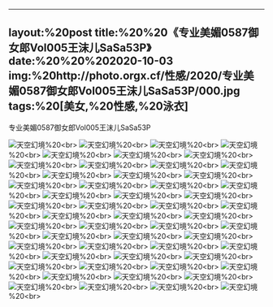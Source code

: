 ﻿---
layout:%20post
title:%20%20《专业美媚0587御女郎Vol005王沫儿SaSa53P》
date:%20%20%202020-10-03
img:%20http://photo.orgx.cf/性感/2020/专业美媚0587御女郎Vol005王沫儿SaSa53P/000.jpg
tags:%20[美女,%20性感,%20泳衣]
---

专业美媚0587御女郎Vol005王沫儿SaSa53P



![天空幻境](http://photo.orgx.cf/性感/2020/专业美媚0587御女郎Vol005王沫儿SaSa53P/001.jpg%20''天空幻境'')%20<br>
![天空幻境](http://photo.orgx.cf/性感/2020/专业美媚0587御女郎Vol005王沫儿SaSa53P/002.jpg%20''天空幻境'')%20<br>
![天空幻境](http://photo.orgx.cf/性感/2020/专业美媚0587御女郎Vol005王沫儿SaSa53P/003.jpg%20''天空幻境'')%20<br>
![天空幻境](http://photo.orgx.cf/性感/2020/专业美媚0587御女郎Vol005王沫儿SaSa53P/004.jpg%20''天空幻境'')%20<br>
![天空幻境](http://photo.orgx.cf/性感/2020/专业美媚0587御女郎Vol005王沫儿SaSa53P/005.jpg%20''天空幻境'')%20<br>
![天空幻境](http://photo.orgx.cf/性感/2020/专业美媚0587御女郎Vol005王沫儿SaSa53P/006.jpg%20''天空幻境'')%20<br>
![天空幻境](http://photo.orgx.cf/性感/2020/专业美媚0587御女郎Vol005王沫儿SaSa53P/007.jpg%20''天空幻境'')%20<br>
![天空幻境](http://photo.orgx.cf/性感/2020/专业美媚0587御女郎Vol005王沫儿SaSa53P/008.jpg%20''天空幻境'')%20<br>
![天空幻境](http://photo.orgx.cf/性感/2020/专业美媚0587御女郎Vol005王沫儿SaSa53P/009.jpg%20''天空幻境'')%20<br>
![天空幻境](http://photo.orgx.cf/性感/2020/专业美媚0587御女郎Vol005王沫儿SaSa53P/010.jpg%20''天空幻境'')%20<br>
![天空幻境](http://photo.orgx.cf/性感/2020/专业美媚0587御女郎Vol005王沫儿SaSa53P/011.jpg%20''天空幻境'')%20<br>
![天空幻境](http://photo.orgx.cf/性感/2020/专业美媚0587御女郎Vol005王沫儿SaSa53P/012.jpg%20''天空幻境'')%20<br>
![天空幻境](http://photo.orgx.cf/性感/2020/专业美媚0587御女郎Vol005王沫儿SaSa53P/013.jpg%20''天空幻境'')%20<br>
![天空幻境](http://photo.orgx.cf/性感/2020/专业美媚0587御女郎Vol005王沫儿SaSa53P/014.jpg%20''天空幻境'')%20<br>
![天空幻境](http://photo.orgx.cf/性感/2020/专业美媚0587御女郎Vol005王沫儿SaSa53P/015.jpg%20''天空幻境'')%20<br>
![天空幻境](http://photo.orgx.cf/性感/2020/专业美媚0587御女郎Vol005王沫儿SaSa53P/016.jpg%20''天空幻境'')%20<br>
![天空幻境](http://photo.orgx.cf/性感/2020/专业美媚0587御女郎Vol005王沫儿SaSa53P/017.jpg%20''天空幻境'')%20<br>
![天空幻境](http://photo.orgx.cf/性感/2020/专业美媚0587御女郎Vol005王沫儿SaSa53P/018.jpg%20''天空幻境'')%20<br>
![天空幻境](http://photo.orgx.cf/性感/2020/专业美媚0587御女郎Vol005王沫儿SaSa53P/019.jpg%20''天空幻境'')%20<br>
![天空幻境](http://photo.orgx.cf/性感/2020/专业美媚0587御女郎Vol005王沫儿SaSa53P/020.jpg%20''天空幻境'')%20<br>
![天空幻境](http://photo.orgx.cf/性感/2020/专业美媚0587御女郎Vol005王沫儿SaSa53P/021.jpg%20''天空幻境'')%20<br>
![天空幻境](http://photo.orgx.cf/性感/2020/专业美媚0587御女郎Vol005王沫儿SaSa53P/022.jpg%20''天空幻境'')%20<br>
![天空幻境](http://photo.orgx.cf/性感/2020/专业美媚0587御女郎Vol005王沫儿SaSa53P/023.jpg%20''天空幻境'')%20<br>
![天空幻境](http://photo.orgx.cf/性感/2020/专业美媚0587御女郎Vol005王沫儿SaSa53P/024.jpg%20''天空幻境'')%20<br>
![天空幻境](http://photo.orgx.cf/性感/2020/专业美媚0587御女郎Vol005王沫儿SaSa53P/025.jpg%20''天空幻境'')%20<br>
![天空幻境](http://photo.orgx.cf/性感/2020/专业美媚0587御女郎Vol005王沫儿SaSa53P/026.jpg%20''天空幻境'')%20<br>
![天空幻境](http://photo.orgx.cf/性感/2020/专业美媚0587御女郎Vol005王沫儿SaSa53P/027.jpg%20''天空幻境'')%20<br>
![天空幻境](http://photo.orgx.cf/性感/2020/专业美媚0587御女郎Vol005王沫儿SaSa53P/028.jpg%20''天空幻境'')%20<br>
![天空幻境](http://photo.orgx.cf/性感/2020/专业美媚0587御女郎Vol005王沫儿SaSa53P/029.jpg%20''天空幻境'')%20<br>
![天空幻境](http://photo.orgx.cf/性感/2020/专业美媚0587御女郎Vol005王沫儿SaSa53P/030.jpg%20''天空幻境'')%20<br>
![天空幻境](http://photo.orgx.cf/性感/2020/专业美媚0587御女郎Vol005王沫儿SaSa53P/031.jpg%20''天空幻境'')%20<br>
![天空幻境](http://photo.orgx.cf/性感/2020/专业美媚0587御女郎Vol005王沫儿SaSa53P/032.jpg%20''天空幻境'')%20<br>
![天空幻境](http://photo.orgx.cf/性感/2020/专业美媚0587御女郎Vol005王沫儿SaSa53P/033.jpg%20''天空幻境'')%20<br>
![天空幻境](http://photo.orgx.cf/性感/2020/专业美媚0587御女郎Vol005王沫儿SaSa53P/034.jpg%20''天空幻境'')%20<br>
![天空幻境](http://photo.orgx.cf/性感/2020/专业美媚0587御女郎Vol005王沫儿SaSa53P/035.jpg%20''天空幻境'')%20<br>
![天空幻境](http://photo.orgx.cf/性感/2020/专业美媚0587御女郎Vol005王沫儿SaSa53P/036.jpg%20''天空幻境'')%20<br>
![天空幻境](http://photo.orgx.cf/性感/2020/专业美媚0587御女郎Vol005王沫儿SaSa53P/037.jpg%20''天空幻境'')%20<br>
![天空幻境](http://photo.orgx.cf/性感/2020/专业美媚0587御女郎Vol005王沫儿SaSa53P/038.jpg%20''天空幻境'')%20<br>
![天空幻境](http://photo.orgx.cf/性感/2020/专业美媚0587御女郎Vol005王沫儿SaSa53P/039.jpg%20''天空幻境'')%20<br>
![天空幻境](http://photo.orgx.cf/性感/2020/专业美媚0587御女郎Vol005王沫儿SaSa53P/040.jpg%20''天空幻境'')%20<br>
![天空幻境](http://photo.orgx.cf/性感/2020/专业美媚0587御女郎Vol005王沫儿SaSa53P/041.jpg%20''天空幻境'')%20<br>
![天空幻境](http://photo.orgx.cf/性感/2020/专业美媚0587御女郎Vol005王沫儿SaSa53P/042.jpg%20''天空幻境'')%20<br>
![天空幻境](http://photo.orgx.cf/性感/2020/专业美媚0587御女郎Vol005王沫儿SaSa53P/043.jpg%20''天空幻境'')%20<br>
![天空幻境](http://photo.orgx.cf/性感/2020/专业美媚0587御女郎Vol005王沫儿SaSa53P/044.jpg%20''天空幻境'')%20<br>
![天空幻境](http://photo.orgx.cf/性感/2020/专业美媚0587御女郎Vol005王沫儿SaSa53P/045.jpg%20''天空幻境'')%20<br>
![天空幻境](http://photo.orgx.cf/性感/2020/专业美媚0587御女郎Vol005王沫儿SaSa53P/046.jpg%20''天空幻境'')%20<br>
![天空幻境](http://photo.orgx.cf/性感/2020/专业美媚0587御女郎Vol005王沫儿SaSa53P/047.jpg%20''天空幻境'')%20<br>
![天空幻境](http://photo.orgx.cf/性感/2020/专业美媚0587御女郎Vol005王沫儿SaSa53P/048.jpg%20''天空幻境'')%20<br>
![天空幻境](http://photo.orgx.cf/性感/2020/专业美媚0587御女郎Vol005王沫儿SaSa53P/049.jpg%20''天空幻境'')%20<br>
![天空幻境](http://photo.orgx.cf/性感/2020/专业美媚0587御女郎Vol005王沫儿SaSa53P/050.jpg%20''天空幻境'')%20<br>
![天空幻境](http://photo.orgx.cf/性感/2020/专业美媚0587御女郎Vol005王沫儿SaSa53P/051.jpg%20''天空幻境'')%20<br>
![天空幻境](http://photo.orgx.cf/性感/2020/专业美媚0587御女郎Vol005王沫儿SaSa53P/052.jpg%20''天空幻境'')%20<br>
![天空幻境](http://photo.orgx.cf/性感/2020/专业美媚0587御女郎Vol005王沫儿SaSa53P/053.jpg%20''天空幻境'')%20<br>
